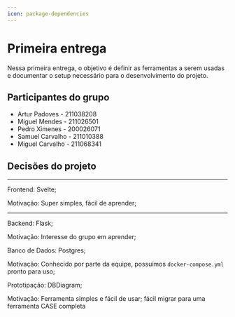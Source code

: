 ```yaml
---
icon: package-dependencies
---
```


# Primeira entrega

Nessa primeira entrega, o objetivo é definir as ferramentas a serem usadas e documentar o setup necessário para o desenvolvimento do projeto.

## Participantes do grupo
- Artur Padoves - 211038208
- Miguel Mendes - 211026501
- Pedro Ximenes - 200026071
- Samuel Carvalho - 211010388
- Miguel Carvalho - 211068341

## Decisões do projeto

---

Frontend: Svelte;

Motivação: Super simples, fácil de aprender;

---

Backend: Flask;

Motivação: Interesse do grupo em aprender;

Banco de Dados: Postgres;

Motivação: Conhecido por parte da equipe, possuímos `docker-compose.yml` pronto para uso;

Prototipação: DBDiagram;

Motivação: Ferramenta simples e fácil de usar; fácil migrar para uma ferramenta CASE completa
